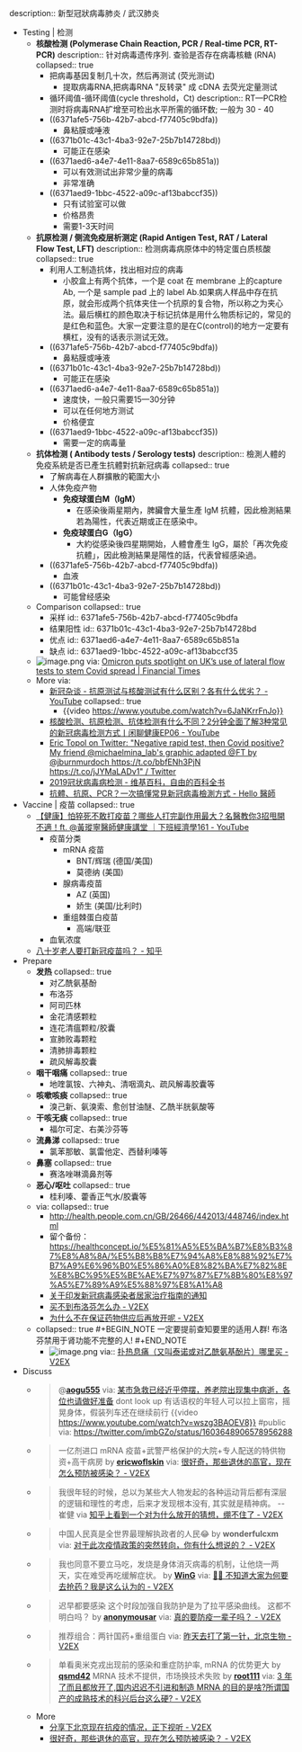 description:: 新型冠狀病毒肺炎 / 武汉肺炎

- Testing | 检测
  - **核酸检测 (Polymerase Chain Reaction, PCR / Real-time PCR, RT-PCR)**
    description:: 针对病毒遗传序列. 查验是否存在病毒核糖 (RNA)
    collapsed:: true
    - 把病毒基因复制几十次，然后再测试 (荧光测试)
      - 提取病毒RNA,把病毒RNA "反转录" 成 cDNA 去荧光定量测试
    - 循环阈值-循环阈值(cycle threshold，Ct)
      description:: RT—PCR检测时将病毒RNA扩增至可检出水平所需的循环数; 一般为 30 - 40
    - ((6371afe5-756b-42b7-abcd-f77405c9bdfa))
      - 鼻粘膜或唾液
    - ((6371b01c-43c1-4ba3-92e7-25b7b14728bd))
      - 可能正在感染
    - ((6371aed6-a4e7-4e11-8aa7-6589c65b851a))
      - 可以有效测试出非常少量的病毒
      - 非常准确
    - ((6371aed9-1bbc-4522-a09c-af13babccf35))
      - 只有试验室可以做
      - 价格昂贵
      - 需要1-3天时间
  - **抗原检测 / 侧流免疫层析测定 (Rapid Antigen Test, RAT / Lateral Flow Test, LFT)**
    description:: 检测病毒病原体中的特定蛋白质核酸
    collapsed:: true
    - 利用人工制造抗体，找出相对应的病毒
      - 小胶盒上有两个抗体，一个是 coat 在 membrane 上的capture Ab, 一个是 sample pad 上的 label Ab.如果病人样品中存在抗原，就会形成两个抗体夹住一个抗原的复合物，所以称之为夹心法。最后横杠的颜色取决于标记抗体是用什么物质标记的，常见的是红色和蓝色。大家一定要注意的是在C(control)的地方一定要有横杠，没有的话表示测试无效。
    - ((6371afe5-756b-42b7-abcd-f77405c9bdfa))
      - 鼻粘膜或唾液
    - ((6371b01c-43c1-4ba3-92e7-25b7b14728bd))
      - 可能正在感染
    - ((6371aed6-a4e7-4e11-8aa7-6589c65b851a))
      - 速度快，一般只需要15—30分钟
      - 可以在任何地方测试
      - 价格便宜
    - ((6371aed9-1bbc-4522-a09c-af13babccf35))
      - 需要一定的病毒量
  - **抗体检测 ( Antibody tests / Serology tests)**
    description:: 檢測人體的免疫系統是否已產生抗體對抗新冠病毒
    collapsed:: true
    - 了解病毒在人群擴散的範圍大小
    - 人体免疫产物
      - **免疫球蛋白M（IgM）**
        - 在感染後兩星期內，脾臟會大量生產 IgM 抗體，因此檢測結果若為陽性，代表近期或正在感染中。
      - **免疫球蛋白G（IgG）**
        - 大約從感染後四星期開始，人體會產生 IgG，屬於「再次免疫抗體」，因此檢測結果是陽性的話，代表曾經感染過。
    - ((6371afe5-756b-42b7-abcd-f77405c9bdfa))
      - 血液
    - ((6371b01c-43c1-4ba3-92e7-25b7b14728bd))
      - 可能曾经感染
  - Comparison
    collapsed:: true
    - 采样
      id:: 6371afe5-756b-42b7-abcd-f77405c9bdfa
    - 结果阳性
      id:: 6371b01c-43c1-4ba3-92e7-25b7b14728bd
    - 优点
      id:: 6371aed6-a4e7-4e11-8aa7-6589c65b851a
    - 缺点
      id:: 6371aed9-1bbc-4522-a09c-af13babccf35
  - ![image.png](../assets/covid/image_1668395393902_0.png)
    via: [Omicron puts spotlight on UK’s use of lateral flow tests to stem Covid spread | Financial Times](https://www.ft.com/content/cbd0fb0a-8c41-4b9b-aa4c-0afa10619383)
  - More via:
    - [新冠杂谈 - 抗原测试与核酸测试有什么区别？各有什么优劣？ - YouTube](https://www.youtube.com/watch?v=6JaNKrrFnJo)
      collapsed:: true
      - {{video https://www.youtube.com/watch?v=6JaNKrrFnJo}}
    - [核酸检测、抗原检测、抗体检测有什么不同？2分钟全面了解3种常见的新冠病毒检测方式丨闲聊健康EP06 - YouTube](https://www.youtube.com/watch?v=5qNcmOHQSkI)
    - [Eric Topol on Twitter: "Negative rapid test, then Covid positive? My friend @michaelmina_lab's graphic adapted @FT by @jburnmurdoch https://t.co/bbfENh3PjN https://t.co/jJYMaLADv1" / Twitter](https://twitter.com/erictopol/status/1472959306475597826)
    - [2019冠状病毒病检测 - 维基百科，自由的百科全书](https://zh.wikipedia.org/wiki/2019%E5%86%A0%E7%8A%B6%E7%97%85%E6%AF%92%E7%97%85%E6%A3%80%E6%B5%8B)
    - [抗體、抗原、PCR？一次搞懂常見新冠病毒檢測方式 - Hello 醫師](https://helloyishi.com.tw/infectious-diseases/coronavirus/types-of-coronavirus-tests/)
- Vaccine | 疫苗
  collapsed:: true
  - [【健康】怕猝死不敢打疫苗？哪些人打完副作用最大？名醫教你3招甩開不適！ft. @黃瑽寧醫師健康講堂 ｜下班經濟學161 - YouTube](https://www.youtube.com/watch?v=30aQSvs2_qY)
    - 疫苗分类
      - mRNA 疫苗
        - BNT/辉瑞 (德国/美国)
        - 莫德纳 (美国)
      - 腺病毒疫苗
        - AZ (英国)
        - 娇生 (美国/比利时)
      - 重组棘蛋白疫苗
        - 高端/联亚
    - 血氧浓度
  - [八十岁老人要打新冠疫苗吗？ - 知乎](https://www.zhihu.com/question/469370777)
- Prepare
  - **发热**
    collapsed:: true
    - 对乙酰氨基酚
    - 布洛芬
    - 阿司匹林
    - 金花清感颗粒
    - 连花清瘟颗粒/胶囊
    - 宣肺败毒颗粒
    - 清肺排毒颗粒
    - 疏风解毒胶囊
  - **咽干咽痛**
    collapsed:: true
    - 地喹氯铵、六神丸、清咽滴丸、疏风解毒胶囊等
  - **咳嗽咳痰**
    collapsed:: true
    - 溴己新、氨溴索、愈创甘油醚、乙酰半胱氨酸等
  - **干咳无痰**
    collapsed:: true
    - 福尔可定、右美沙芬等
  - **流鼻涕**
    collapsed:: true
    - 氯苯那敏、氯雷他定、西替利嗪等
  - **鼻塞**
    collapsed:: true
    - 赛洛唑啉滴鼻剂等
  - **恶心/呕吐**
    collapsed:: true
    - 桂利嗪、藿香正气水/胶囊等
  - via:
    collapsed:: true
    - http://health.people.com.cn/GB/26466/442013/448746/index.html
    - 留个备份： https://healthconcept.io/%E5%81%A5%E5%BA%B7%E8%B3%87%E8%A8%8A/%E5%B8%B8%E7%94%A8%E8%88%92%E7%B7%A9%E6%96%B0%E5%86%A0%E8%82%BA%E7%82%8E%E8%BC%95%E5%BE%AE%E7%97%87%E7%8B%80%E8%97%A5%E7%89%A9%E5%88%97%E8%A1%A8
    - [关于印发新冠病毒感染者居家治疗指南的通知](http://www.nhc.gov.cn/ylyjs/pqt/202212/2b6c16cc176b4806b399ea5588353b3c.shtml)
    - [买不到布洛芬怎么办 - V2EX](https://www.v2ex.com/t/901507)
    - [为什么不在保证药物供应后再放开呢 - V2EX](https://www.v2ex.com/t/901531)
  - collapsed:: true
    #+BEGIN_NOTE
    一定要提前查知要里的适用人群! 布洛芬禁用于肾功能不完整的人!
    #+END_NOTE
    - ![image.png](../assets/covid/image_1671169729417_0.png)
      via:: [扑热息痛（又叫泰诺或对乙酰氨基酚片）哪里买 - V2EX](https://www.v2ex.com/t/902647)
- Discuss
  - > @**[aogu555](https://www.v2ex.com/member/aogu555)** via: [某市急救已经近乎停摆，养老院出现集中病逝，各位也请做好准备](https://web.archive.org/web/20221211102221/https://www.v2ex.com/t/901697)
    dont look up
    有话语权的年轻人可以拉上窗帘，摇晃身体，假装列车还在继续前行
    {{video https://www.youtube.com/watch?v=wszg3BAOEV8}}
    #public via: https://twitter.com/imbGZo/status/1603648906578956288
  - > 一亿剂进口 mRNA 疫苗+武警严格保护的大院+专人配送的特供物资+高干病房
    by **[ericwoflskin](https://www.v2ex.com/member/ericwoflskin)** via: [很好奇，那些退休的高官，现在怎么预防被感染？ - V2EX](https://www.v2ex.com/t/902109)
  - >我很年轻的时候，总以为某些大人物发起的各种运动背后都有深层的逻辑和理性的考虑，后来才发现根本没有, 其实就是精神病。
    --崔健 via [知乎上看到一个对为什么放开的猜想，绷不住了 - V2EX](https://v2ex.com/t/901686)
  - > 中国人民真是全世界最理解执政者的人民😂
    by **wonderfulcxm** via: [对于此次疫情政策的突然转向，你有什么想说的？ - V2EX](https://v2ex.com/t/901743)
  - > 我也同意不要立马吃，发烧是身体消灭病毒的机制，让他烧一两天，实在难受再吃缓解症状。
    by **[WinG](https://www.v2ex.com/member/WinG)** via: [😮‍💨 不知道大家为何要去抢药？我是这么认为的 - V2EX](https://www.v2ex.com/t/901796)
  - > 迟早都要感染 这个时段加强自我防护是为了拉平感染曲线。 这都不明白吗？
    by **[anonymousar](https://www.v2ex.com/member/anonymousar)** via: [真的要防疫一辈子吗？ - V2EX](https://www.v2ex.com/t/902105)
  - >推荐组合：两针国药+重组蛋白
    via: [昨天去打了第一针，北京生物 - V2EX](https://www.v2ex.com/t/902094)
  - > 单看奥米克戎出现前的感染和重症防护率, mRNA 的优势更大 by **[qsmd42](https://www.v2ex.com/member/qsmd42)**
    MRNA 技术不提供，市场换技术失败 by **[root111](https://www.v2ex.com/member/root111)**
    via: [3 年了而且都放开了,国内迟迟不引进和制造 MRNA 的目的是啥?所谓国产的成熟技术的科兴后台这么硬? - V2EX](https://www.v2ex.com/t/902396)
  - More
    - [分享下北京现在抗疫的情况，正下视听 - V2EX](https://www.v2ex.com/t/901716)
    - [很好奇，那些退休的高官，现在怎么预防被感染？ - V2EX](https://www.v2ex.com/t/902109#; )